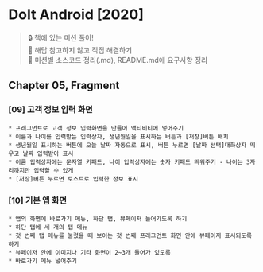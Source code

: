 # DoIt Android [2020]
> :lock: 책에 있는 미션 풀이!  
> :key: 해답 참고하지 않고 직접 해결하기  
> :key: 미션별 소스코드 정리(.md), README.md에 요구사항 정리  

## Chapter 05, Fragment

### [09] 고객 정보 입력 화면
```
* 프래그먼트로 고객 정보 입력화면을 만들어 액티비티에 넣어주기  
* 이름과 나이를 입력받는 입력상자, 생년월일을 표시하는 버튼과 [저장]버튼 배치  
* 생년월일 표시하는 버튼에 오늘 날짜 자동으로 표시, 버튼 누르면 [날짜 선택]대화상자 띄우고 날짜 입력받아 표시  
* 이름 입력상자에는 문자열 키패드, 나이 입력상자에는 숫자 키패드 띄워주기 - 나이는 3자리까지만 입력할 수 있게  
* [저장]버튼 누르면 토스트로 입력한 정보 표시  
```

### [10] 기본 앱 화면
```
* 앱의 화면에 바로가기 메뉴, 하단 탭, 뷰페이저 들어가도록 하기
* 하단 탭에 세 개의 탭 메뉴 
* 첫 번째 탭 메뉴를 눌렀을 때 보이는 첫 번째 프래그먼트 화면 안에 뷰페이저 표시되도록 하기
* 뷰페이저 안에 이미지나 기타 화면이 2~3개 들어가 있도록
* 바로가기 메뉴 넣어주기
```
